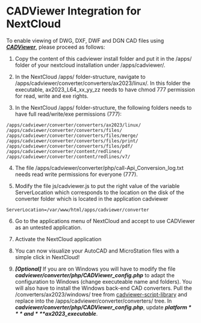 # CADViewer Integration for NextCloud

To enable viewing of DWG, DXF, DWF and DGN CAD files using ***[CADViewer](https://www.cadviewer.com)***, please proceed as follows:

1. Copy the content of this cadviewer install folder and put it in the /apps/ folder of your nextcloud installation under /apps/cadviewer/.

2.  In the NextCloud /apps/ folder-structure, navigate to /apps/cadviewer/converter/converters/ax2023/linux/. In this folder the executable, ax2023_L64_xx_yy_zz  needs to have chmod 777 permission for read, write and exe rights.

3. In the NextCloud /apps/ folder-structure, the following folders needs to have full read/write/exe permissions (777):

```
/apps/cadviewer/converter/converters/ax2023/linux/
/apps/cadviewer/converter/converters/files/
/apps/cadviewer/converter/converters/files/merge/
/apps/cadviewer/converter/converters/files/print/
/apps/cadviewer/converter/converters/files/pdf/
/apps/cadviewer/converter/content/redlines/
/apps/cadviewer/converter/content/redlines/v7/
```


4. The file /apps/cadviewer/converter/php/call-Api_Conversion_log.txt  needs read write permissions for everyone (777).

5. Modify the file js/cadviewer.js to put the right value of the variable ServerLocation which corresponds to the location on the disk of the converter folder which is located in the application cadviewer
```
ServerLocation=/var/www/html/apps/cadviewer/converter
```
6. Go to the applications menu of NextCloud and accept to use CADViewer as an untested application. 

7. Activate the NextCloud application

8. You can now visualize your AutoCAD and MicroStation files with a simple click in NextCloud!


9. ***[Optional]*** If you are on Windows you will have to modify the file ***cadviewer/converter/php/CADViewer_config.php*** to adapt the configuration to Windows (change executeable name and folders). You will also have to install the Windows back-end CAD converters. Pull the /converters/ax2023/windows/ tree from [cadviewer-script-library](https://github.com/CADViewer/cadviewer-script-library) and replace into the /apps/cadviewer/converter/converters/ tree. In ***cadviewer/converter/php/CADViewer_config.php***, update ***$platform*** and ***$ax2023_executable***.





